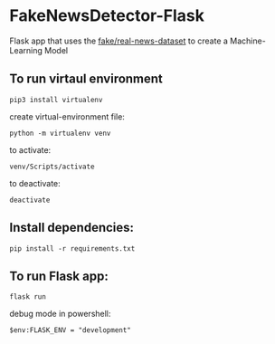 # FakeNewsDetector-Flask
Flask app that uses the [fake/real-news-dataset](https://www.kaggle.com/clmentbisaillon/fake-and-real-news-dataset) to create a Machine-Learning Model


## To run virtaul environment
```
pip3 install virtualenv
```

create virtual-environment file:
```
python -m virtualenv venv 
```

to activate:
```
venv/Scripts/activate
```
to deactivate:
```
deactivate 
```
## Install dependencies:
```
pip install -r requirements.txt
```

## To run Flask app:
```
flask run
```
debug mode in powershell:
```
$env:FLASK_ENV = "development"
```
